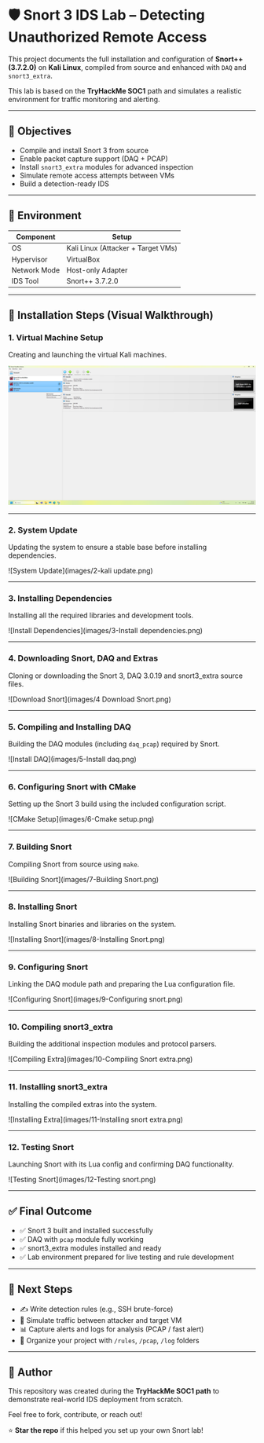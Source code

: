 # 🛡️ Snort 3 IDS Lab – Detecting Unauthorized Remote Access

This project documents the full installation and configuration of **Snort++ (3.7.2.0)** on **Kali Linux**, compiled from source and enhanced with `DAQ` and `snort3_extra`.

This lab is based on the **TryHackMe SOC1** path and simulates a realistic environment for traffic monitoring and alerting.

---

## 🎯 Objectives

- Compile and install Snort 3 from source
- Enable packet capture support (DAQ + PCAP)
- Install `snort3_extra` modules for advanced inspection
- Simulate remote access attempts between VMs
- Build a detection-ready IDS

---

## 🧪 Environment

| Component       | Setup                                   |
|----------------|------------------------------------------|
| OS              | Kali Linux (Attacker + Target VMs)      |
| Hypervisor      | VirtualBox                               |
| Network Mode    | Host-only Adapter                        |
| IDS Tool        | Snort++ 3.7.2.0                          |

---

## 📸 Installation Steps (Visual Walkthrough)

### 1. Virtual Machine Setup  
Creating and launching the virtual Kali machines.

![VMs](images/1-VMs.png)

---

### 2. System Update  
Updating the system to ensure a stable base before installing dependencies.

![System Update](images/2-kali update.png)

---

### 3. Installing Dependencies  
Installing all the required libraries and development tools.

![Install Dependencies](images/3-Install dependencies.png)

---

### 4. Downloading Snort, DAQ and Extras  
Cloning or downloading the Snort 3, DAQ 3.0.19 and snort3_extra source files.

![Download Snort](images/4 Download Snort.png)

---

### 5. Compiling and Installing DAQ  
Building the DAQ modules (including `daq_pcap`) required by Snort.

![Install DAQ](images/5-Install daq.png)

---

### 6. Configuring Snort with CMake  
Setting up the Snort 3 build using the included configuration script.

![CMake Setup](images/6-Cmake setup.png)

---

### 7. Building Snort  
Compiling Snort from source using `make`.

![Building Snort](images/7-Building Snort.png)

---

### 8. Installing Snort  
Installing Snort binaries and libraries on the system.

![Installing Snort](images/8-Installing Snort.png)

---

### 9. Configuring Snort  
Linking the DAQ module path and preparing the Lua configuration file.

![Configuring Snort](images/9-Configuring snort.png)

---

### 10. Compiling snort3_extra  
Building the additional inspection modules and protocol parsers.

![Compiling Extra](images/10-Compiling Snort extra.png)

---

### 11. Installing snort3_extra  
Installing the compiled extras into the system.

![Installing Extra](images/11-Installing snort extra.png)

---

### 12. Testing Snort  
Launching Snort with its Lua config and confirming DAQ functionality.

![Testing Snort](images/12-Testing snort.png)

---

## ✅ Final Outcome

- ✅ Snort 3 built and installed successfully
- ✅ DAQ with `pcap` module fully working
- ✅ snort3_extra modules installed and ready
- ✅ Lab environment prepared for live testing and rule development

---

## 📂 Next Steps

- ✍️ Write detection rules (e.g., SSH brute-force)
- 🧪 Simulate traffic between attacker and target VM
- 📊 Capture alerts and logs for analysis (PCAP / fast alert)
- 📁 Organize your project with `/rules`, `/pcap`, `/log` folders

---

## 👤 Author

This repository was created during the **TryHackMe SOC1 path** to demonstrate real-world IDS deployment from scratch.

Feel free to fork, contribute, or reach out!

⭐ **Star the repo** if this helped you set up your own Snort lab!
